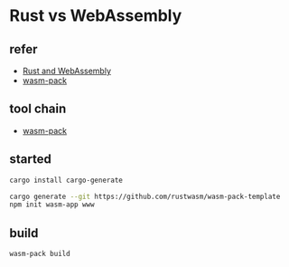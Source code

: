 # Rust vs WebAssembly

## refer
- [Rust and WebAssembly](https://rustwasm.github.io/docs/book/game-of-life/setup.html)
- [wasm-pack](https://rustwasm.github.io/wasm-pack/book/)

## tool chain
- [wasm-pack](https://rustwasm.github.io/wasm-pack/book/)

## started

```bash
cargo install cargo-generate

cargo generate --git https://github.com/rustwasm/wasm-pack-template
npm init wasm-app www
```

## build

```bash
wasm-pack build
```
